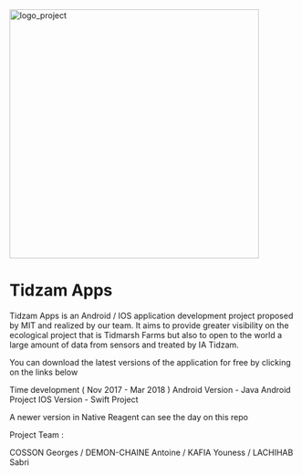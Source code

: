 <img width="437" alt="logo_project" src="https://user-images.githubusercontent.com/32200557/38062478-6459ebd6-32f4-11e8-96ab-daae6fb13d5c.png">

# Tidzam Apps

Tidzam Apps is an Android / IOS application development project proposed by MIT and realized by our team.
It aims to provide greater visibility on the ecological project that is Tidmarsh Farms but also to open to the world a large amount of data from sensors and treated by IA Tidzam.

You can download the latest versions of the application for free by clicking on the links below

Time development ( Nov 2017 - Mar 2018 )
Android Version - Java Android Project
IOS Version - Swift Project

A newer version in Native Reagent can see the day on this repo

Project Team : 

COSSON Georges / 
DEMON-CHAINE Antoine / 
KAFIA Youness / 
LACHIHAB Sabri
